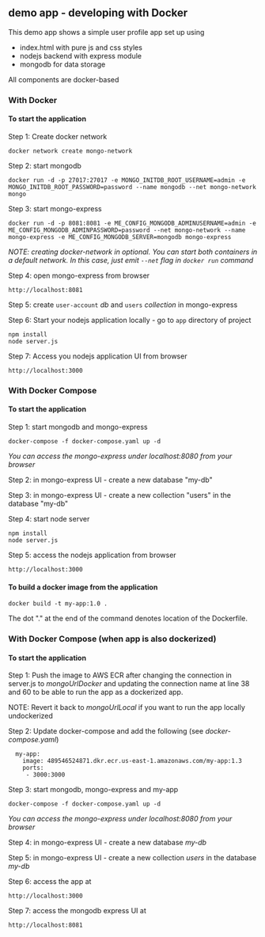 ## demo app - developing with Docker

This demo app shows a simple user profile app set up using 
- index.html with pure js and css styles
- nodejs backend with express module
- mongodb for data storage

All components are docker-based

### With Docker

#### To start the application

Step 1: Create docker network

    docker network create mongo-network 

Step 2: start mongodb 

    docker run -d -p 27017:27017 -e MONGO_INITDB_ROOT_USERNAME=admin -e MONGO_INITDB_ROOT_PASSWORD=password --name mongodb --net mongo-network mongo    

Step 3: start mongo-express
    
    docker run -d -p 8081:8081 -e ME_CONFIG_MONGODB_ADMINUSERNAME=admin -e ME_CONFIG_MONGODB_ADMINPASSWORD=password --net mongo-network --name mongo-express -e ME_CONFIG_MONGODB_SERVER=mongodb mongo-express   

_NOTE: creating docker-network in optional. You can start both containers in a default network. In this case, just emit `--net` flag in `docker run` command_

Step 4: open mongo-express from browser

    http://localhost:8081

Step 5: create `user-account` _db_ and `users` _collection_ in mongo-express

Step 6: Start your nodejs application locally - go to `app` directory of project 

    npm install 
    node server.js
    
Step 7: Access you nodejs application UI from browser

    http://localhost:3000

### With Docker Compose

#### To start the application

Step 1: start mongodb and mongo-express

    docker-compose -f docker-compose.yaml up -d
    
_You can access the mongo-express under localhost:8080 from your browser_
    
Step 2: in mongo-express UI - create a new database "my-db"

Step 3: in mongo-express UI - create a new collection "users" in the database "my-db"       
    
Step 4: start node server 

    npm install
    node server.js
    
Step 5: access the nodejs application from browser 

    http://localhost:3000

#### To build a docker image from the application

    docker build -t my-app:1.0 .       
    
The dot "." at the end of the command denotes location of the Dockerfile.

### With Docker Compose (when app is also dockerized)

#### To start the application

Step 1: Push the image to AWS ECR after changing the connection in server.js to _mongoUrlDocker_
and updating the connection name at line 38 and 60 to be able to run the
app as a dockerized app.

NOTE: Revert it back to _mongoUrlLocal_ if you want to run the app locally undockerized 

Step 2: Update docker-compose and add the following (see _docker-compose.yaml_)

      my-app:
        image: 489546524871.dkr.ecr.us-east-1.amazonaws.com/my-app:1.3
        ports:
         - 3000:3000

Step 3: start mongodb, mongo-express and my-app

    docker-compose -f docker-compose.yaml up -d

_You can access the mongo-express under localhost:8080 from your browser_

Step 4: in mongo-express UI - create a new database _my-db_

Step 5: in mongo-express UI - create a new collection _users_ in the database _my-db_

Step 6: access the app at

    http://localhost:3000

Step 7: access the mongodb express UI at

    http://localhost:8081
